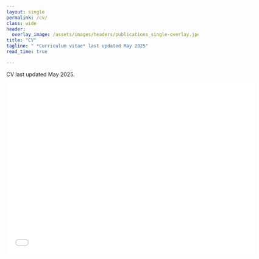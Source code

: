 ```yaml
---
layout: single
permalink: /cv/
class: wide
header:
  overlay_image: /assets/images/headers/publications_single-overlay.jpeg
title: "CV"
tagline: " *Curriculum vitae* last updated May 2025"
read_time: true

---
```


CV last updated May 2025.
 
 
 <iframe seamless frameborder="0" src="/assets/pdfs/XuanBeattyResume.pdf" width = '650' height = '450' scrolling='yes' ></iframe>
